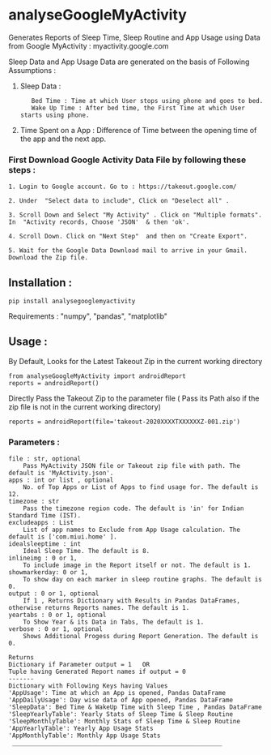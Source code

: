 # analyseGoogleMyActivity
Generates Reports of Sleep Time, Sleep Routine and App Usage using Data from Google MyActivity : myactivity.google.com

Sleep Data and App Usage Data are generated on the basis of Following Assumptions :
  1. Sleep Data :
  
            Bed Time : Time at which User stops using phone and goes to bed.
            Wake Up Time : After bed time, the First Time at which User starts using phone.
            
  2. Time Spent on a App : Difference of Time between the opening time of the app and the next app.


### First Download Google Activity Data File by following these steps :

    1. Login to Google account. Go to : https://takeout.google.com/
    
    2. Under  "Select data to include", Click on "Deselect all" .
    
    3. Scroll Down and Select "My Activity" . Click on "Multiple formats".  In  "Activity records, Choose 'JSON'  & then 'ok'.
    
    4. Scroll Down. Click on "Next Step"  and then on "Create Export".
    
    5. Wait for the Google Data Download mail to arrive in your Gmail. Download the Zip file.
    
    
## Installation :
    pip install analysegooglemyactivity

 Requirements : "numpy", "pandas", "matplotlib"

## Usage :
   By Default, Looks for the Latest Takeout Zip in the current working directory
    
    from analyseGoogleMyActivity import androidReport
    reports = androidReport()

  Directly Pass the Takeout Zip to the parameter file ( Pass its Path also if the zip file is not in the current working directory)
   
    reports = androidReport(file='takeout-2020XXXXTXXXXXXZ-001.zip')

### Parameters : 
    file : str, optional
        Pass MyActivity JSON file or Takeout zip file with path. The default is 'MyActivity.json'.
    apps : int or list , optional
        No. of Top Apps or List of Apps to find usage for. The default is 12.
    timezone : str
        Pass the timezone region code. The default is 'in' for Indian Standard Time (IST).
    excludeapps : List
        List of app names to Exclude from App Usage calculation. The default is ['com.miui.home' ].
    idealsleeptime : int
        Ideal Sleep Time. The default is 8.
    inlineimg : 0 or 1, 
        To include image in the Report itself or not. The default is 1.
    showmarkerday: 0 or 1,
        To show day on each marker in sleep routine graphs. The default is 0.
    output : 0 or 1, optional
        If 1 , Returns Dictionary with Results in Pandas DataFrames, otherwise returns Reports names. The default is 1.
    yeartabs : 0 or 1, optional
        To Show Year & its Data in Tabs, The default is 1.
    verbose : 0 or 1, optional
        Shows Additional Progess during Report Generation. The default is 0.

    Returns
    Dictionary if Parameter output = 1   OR
    Tuple having Generated Report names if output = 0
    -------
    Dictionary with Following Keys having Values 
    'AppUsage': Time at which an App is opened, Pandas DataFrame
    'AppDailyUsage': Day wise data of App opened, Pandas DataFrame
    'SleepData': Bed Time & WakeUp Time with Sleep Time , Pandas DataFrame
    'SleepYearlyTable': Yearly Stats of Sleep Time & Sleep Routine
    'SleepMonthlyTable': Monthly Stats of Sleep Time & Sleep Routine
    'AppYearlyTable': Yearly App Usage Stats 
    'AppMonthlyTable': Monthly App Usage Stats
     __________________________________________________________
        
